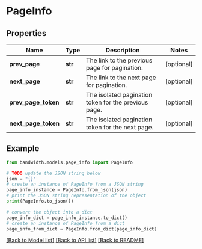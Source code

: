 # PageInfo


## Properties

Name | Type | Description | Notes
------------ | ------------- | ------------- | -------------
**prev_page** | **str** | The link to the previous page for pagination. | [optional] 
**next_page** | **str** | The link to the next page for pagination. | [optional] 
**prev_page_token** | **str** | The isolated pagination token for the previous page. | [optional] 
**next_page_token** | **str** | The isolated pagination token for the next page. | [optional] 

## Example

```python
from bandwidth.models.page_info import PageInfo

# TODO update the JSON string below
json = "{}"
# create an instance of PageInfo from a JSON string
page_info_instance = PageInfo.from_json(json)
# print the JSON string representation of the object
print(PageInfo.to_json())

# convert the object into a dict
page_info_dict = page_info_instance.to_dict()
# create an instance of PageInfo from a dict
page_info_from_dict = PageInfo.from_dict(page_info_dict)
```
[[Back to Model list]](../README.md#documentation-for-models) [[Back to API list]](../README.md#documentation-for-api-endpoints) [[Back to README]](../README.md)


